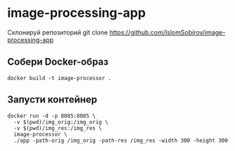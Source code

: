 # image-processing-app
Склонируй репозиторий
git clone https://github.com/IslomSobirov/image-processing-app


## Собери Docker-образ
``` docker build -t image-processor . ```


## Запусти контейнер
``` 
docker run -d -p 8085:8085 \
  -v $(pwd)/img_orig:/img_orig \
  -v $(pwd)/img_res:/img_res \
  image-processor \
  ./app -path-orig /img_orig -path-res /img_res -width 300 -height 300
```
